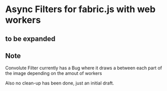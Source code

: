 # Async Filters for fabric.js with web workers

## to be expanded

## Note
Convolute Filter currently has a Bug where it draws a between each part of the image depending on the amout of
workers

Also no clean-up has been done, just an initial draft.
